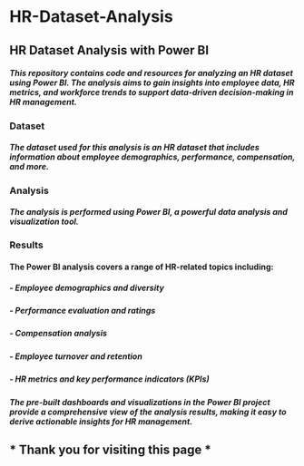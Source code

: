 # HR-Dataset-Analysis

## HR Dataset Analysis with Power BI

##### This repository contains code and resources for analyzing an HR dataset using Power BI. The analysis aims to gain insights into employee data, HR metrics, and workforce trends to support data-driven decision-making in HR management.

### Dataset

##### The dataset used for this analysis is an HR dataset that includes information about employee demographics, performance, compensation, and more. 

### Analysis

##### The analysis is performed using Power BI, a powerful data analysis and visualization tool.

### Results

#### The Power BI analysis covers a range of HR-related topics including:

##### - Employee demographics and diversity
##### - Performance evaluation and ratings
##### - Compensation analysis
##### - Employee turnover and retention
##### - HR metrics and key performance indicators (KPIs)

##### The pre-built dashboards and visualizations in the Power BI project provide a comprehensive view of the analysis results, making it easy to derive actionable insights for HR management.


## * Thank you for visiting this page *

